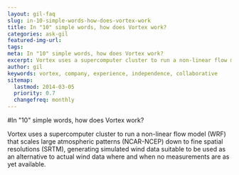 ```yaml
---
layout: gil-faq
slug: in-10-simple-words-how-does-vortex-work
title: In "10" simple words, how does Vortex work?
categories: ask-gil
featured-img-url:
tags:
meta: In "10" simple words, how does Vortex work?
excerpt: Vortex uses a supercomputer cluster to run a non-linear flow model (WRF) that scales large atmospheric patterns
author: gil
keywords: vortex, company, experience, independence, collaborative
sitemap:
  lastmod: 2014-03-05
  priority: 0.7
  changefreq: monthly
---
```


#In "10" simple words, how does Vortex work?

Vortex uses a supercomputer cluster to run a non-linear flow model (WRF) that scales large atmospheric patterns (NCAR-NCEP) down to fine spatial resolutions (SRTM), generating simulated wind data suitable to be used as an alternative to actual wind data where and when no measurements are as yet available.